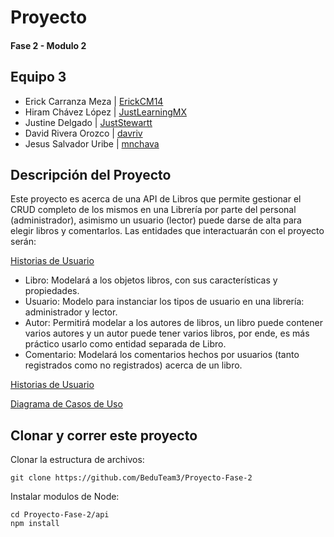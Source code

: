 # Proyecto 

#### Fase 2 - Modulo 2
## Equipo 3
- Erick Carranza Meza | [ErickCM14](https://github.com/ErickCM14)
- Hiram Chávez López | [JustLearningMX](https://github.com/JustLearningMX)
- Justine Delgado | [JustStewartt](https://github.com/JustStewartt)
- David Rivera Orozco | [davriv](https://github.com/davriv)
- Jesus Salvador Uribe | [mnchava](https://github.com/mnchava)

## Descripción del Proyecto
Este proyecto es acerca de una API de Libros que permite gestionar el CRUD completo de los mismos en una Librería por parte del personal (administrador), asimismo un usuario (lector) puede darse de alta para elegir libros y comentarlos. Las entidades que interactuarán con el proyecto serán:

[Historias de Usuario](https://github.com/BeduTeam3/Proyecto-Fase-2/blob/develop/UserStories.md)
- Libro: Modelará a los objetos libros, con sus características y propiedades.
- Usuario: Modelo para instanciar los tipos de usuario en una librería: administrador y lector.
- Autor: Permitirá modelar a los autores de libros, un libro puede contener varios autores y un autor puede tener varios libros, por ende, es más práctico usarlo como entidad separada de Libro.
- Comentario: Modelará los comentarios hechos por usuarios (tanto registrados como no registrados) acerca de un libro.

[Historias de Usuario](https://github.com/BeduTeam3/Proyecto-Fase-2/blob/main/Historias-CasosDeUso.pptx)

[Diagrama de Casos de Uso](https://github.com/BeduTeam3/Proyecto-Fase-2/blob/main/BeduF2M2-CasosDeUso.drawio.png)

## Clonar y correr este proyecto

Clonar la estructura de archivos:
```
git clone https://github.com/BeduTeam3/Proyecto-Fase-2
```
Instalar modulos de Node:
```
cd Proyecto-Fase-2/api
npm install
```
